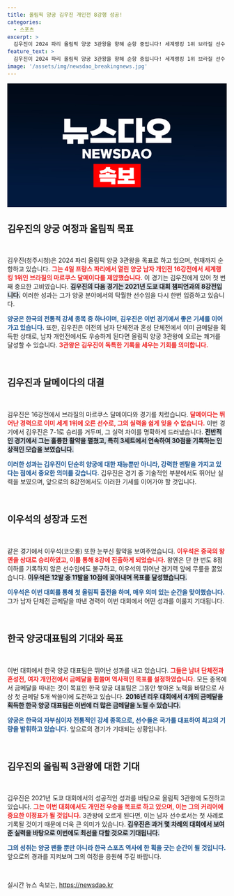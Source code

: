 ```yaml
---
title: 올림픽 양궁 김우진 개인전 8강행 성공!
categories:
  - 스포츠
excerpt: >
  김우진이 2024 파리 올림픽 양궁 3관왕을 향해 순항 중입니다! 세계랭킹 1위 브라질 선수 마르쿠스 달메이다를 꺾으며 8강에 진출, 역사적인 남자 양궁 3관왕에 도전합니다. 한국 대표팀은 금메달 5개 싹쓸이에 도전 중! 클릭해서 더 알아보세요!
feature_text: >
  김우진이 2024 파리 올림픽 양궁 3관왕을 향해 순항 중입니다! 세계랭킹 1위 브라질 선수 마르쿠스 달메이다를 꺾으며 8강에 진출, 역사적인 남자 양궁 3관왕에 도전합니다. 한국 대표팀은 금메달 5개 싹쓸이에 도전 중! 클릭해서 더 알아보세요!
image: '/assets/img/newsdao_breakingnews.jpg'
---
```


<p><img src="/assets/img/newsdao_breakingnews.jpg" alt="ranknews 속보" /></p>

<h2 data-ke-size="size26">김우진의 양궁 여정과 올림픽 목표</h2>

<p data-ke-size="size16">&nbsp;</p>

<p>김우진(청주시청)은 2024 파리 올림픽 양궁 3관왕을 목표로 하고 있으며, 현재까지 순항하고 있습니다. <b><span style="color: #ee2323;">그는 4일 프랑스 파리에서 열린 양궁 남자 개인전 16강전에서 세계랭킹 1위인 브라질의 마르쿠스 달메이다를 제압했습니다.</span></b> 이 경기는 김우진에게 있어 첫 번째 중요한 고비였습니다. <b><span style="background-color: #21538527;">김우진의 다음 경기는 2021년 도쿄 대회 챔피언과의 8강전입니다.</span></b> 이러한 성과는 그가 양궁 분야에서의 탁월한 선수임을 다시 한번 입증하고 있습니다.</p>

<p><b><span style="color: #1a5490;">양궁은 한국의 전통적 강세 종목 중 하나이며, 김우진은 이번 경기에서 좋은 기세를 이어가고 있습니다.</span></b> 또한, 김우진은 이전의 남자 단체전과 혼성 단체전에서 이미 금메달을 획득한 상태로, 남자 개인전에서도 우승하게 된다면 올림픽 양궁 3관왕에 오르는 쾌거를 달성할 수 있습니다. <b><span style="color: #ee2323;">3관왕은 김우진이 독특한 기록을 세우는 기회를 의미합니다.</span></b></p>

<p data-ke-size="size16">&nbsp;</p>

<h2 data-ke-size="size26">김우진과 달메이다의 대결</h2>

<p data-ke-size="size16">&nbsp;</p>

<p>김우진은 16강전에서 브라질의 마르쿠스 달메이다와 경기를 치렀습니다. <b><span style="color: #ee2323;">달메이다는 뛰어난 경력으로 이미 세계 1위에 오른 선수로, 그의 실력을 쉽게 잊을 수 없습니다.</span></b> 이번 경기에서 김우진은 7-1로 승리를 거두며, 그 실력 차이를 명확하게 드러냈습니다. <b><span style="background-color: #21538527;">전반적인 경기에서 그는 훌륭한 활약을 펼쳤고, 특히 3세트에서 연속하여 30점을 기록하는 인상적인 모습을 보였습니다.</span></b></p>

<p><b><span style="color: #1a5490;">이러한 성과는 김우진이 단순히 양궁에 대한 재능뿐만 아니라, 강력한 멘탈을 가지고 있다는 점에서 중요한 의미를 갖습니다.</span></b> 김우진은 경기 중 기술적인 부분에서도 뛰어난 실력을 보였으며, 앞으로의 8강전에서도 이러한 기세를 이어가야 할 것입니다.</p>

<p data-ke-size="size16">&nbsp;</p>

<h2 data-ke-size="size26">이우석의 성장과 도전</h2>

<p data-ke-size="size16">&nbsp;</p>

<p>같은 경기에서 이우석(코오롱) 또한 눈부신 활약을 보여주었습니다. <b><span style="color: #ee2323;">이우석은 중국의 왕옌을 상대로 승리하였고, 이를 통해 8강에 진출하게 되었습니다.</span></b> 왕옌은 단 한 번도 8점 이하를 기록하지 않은 선수임에도 불구하고, 이우석의 뛰어난 경기력 앞에 무릎을 꿇었습니다. <b><span style="background-color: #21538527;">이우석은 12발 중 11발을 10점에 꽂아내며 목표를 달성했습니다.</span></b></p>

<p><b><span style="color: #1a5490;">이우석은 이번 대회를 통해 첫 올림픽 출전을 하며, 매우 의미 있는 순간을 맞이했습니다.</span></b> 그가 남자 단체전 금메달을 따낸 경력이 이번 대회에서 어떤 성과를 이룰지 기대됩니다.</p>

<p data-ke-size="size16">&nbsp;</p>

<h2 data-ke-size="size26">한국 양궁대표팀의 기대와 목표</h2>

<p data-ke-size="size16">&nbsp;</p>

<p>이번 대회에서 한국 양궁 대표팀은 뛰어난 성과를 내고 있습니다. <b><span style="color: #ee2323;">그들은 남녀 단체전과 혼성전, 여자 개인전에서 금메달을 휩쓸며 역사적인 목표를 설정하였습니다.</span></b> 모든 종목에서 금메달을 따내는 것이 목표인 한국 양궁 대표팀은 그동안 쌓아온 노력을 바탕으로 사상 첫 금메달 5개 싹쓸이에 도전하고 있습니다. <b><span style="background-color: #21538527;">2016년 리우 대회에서 4개의 금메달을 획득한 한국 양궁 대표팀은 이번에 더 많은 금메달을 노릴 수 있습니다.</span></b></p>

<p><b><span style="color: #1a5490;">양궁은 한국의 자부심이자 전통적인 강세 종목으로, 선수들은 국가를 대표하여 최고의 기량을 발휘하고 있습니다.</span></b> 앞으로의 경기가 기대되는 상황입니다.</p>

<p data-ke-size="size16">&nbsp;</p> 

<h2 data-ke-size="size26">김우진의 올림픽 3관왕에 대한 기대</h2>

<p data-ke-size="size16">&nbsp;</p>

<p>김우진은 2021년 도쿄 대회에서의 성공적인 성과를 바탕으로 올림픽 3관왕에 도전하고 있습니다. <b><span style="color: #ee2323;">그는 이번 대회에서도 개인전 우승을 목표로 하고 있으며, 이는 그의 커리어에 중요한 이정표가 될 것입니다.</span></b> 3관왕에 오르게 된다면, 이는 남자 선수로서는 첫 사례로 기록될 것이기 때문에 더욱 큰 의미가 있습니다. <b><span style="background-color: #21538527;">김우진은 과거 몇 차례의 대회에서 보여준 실력을 바탕으로 이번에도 최선을 다할 것으로 기대됩니다.</span></b></p>

<p><b><span style="color: #1a5490;">그의 성취는 양궁 팬들 뿐만 아니라 한국 스포츠 역사에 한 획을 긋는 순간이 될 것입니다.</span></b> 앞으로의 경과를 지켜보며 그의 여정을 응원해 주길 바랍니다.</p>

<p data-ke-size="size16">&nbsp;</p>
실시간 뉴스 속보는, <a href="https://newsdao.kr" rel="dofollow">https://newsdao.kr</a>


